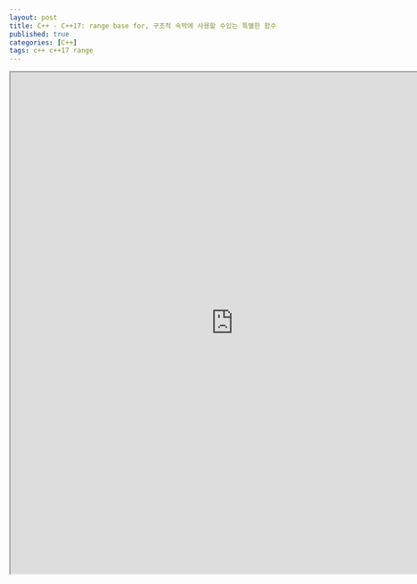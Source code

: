 ```yaml
---
layout: post
title: C++ - C++17: range base for, 구조적 속박에 사용할 수있는 특별한 함수
published: true
categories: [C++]
tags: c++ c++17 range
---
```

<iframe width="800" height="900" src="https://docs.google.com/document/d/e/2PACX-1vSF6OudH8gxf-iqlHqZrcPVv_y4ulcH_cIWDhUYAFD7QADkG30bqN3nTXonI1P4PUaUCcFeCk87V-Sa/pub?embedded=true"></iframe>   
  